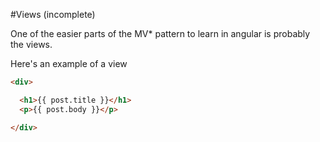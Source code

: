 #Views (incomplete)

One of the easier parts of the MV* pattern to learn in angular is probably the views.

Here's an example of a view

```html
<div>

  <h1>{{ post.title }}</h1>
  <p>{{ post.body }}</p>

</div>
```

